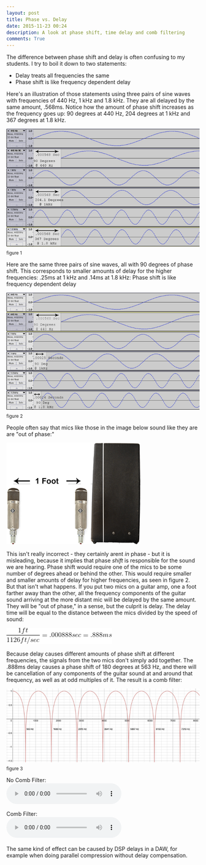 ```yaml
---
layout: post
title: Phase vs. Delay
date: 2015-11-23 00:24 
description: A look at phase shift, time delay and comb filtering  
comments: True
---
```


The difference between phase shift and delay is often confusing to my students. I try to boil it down to two statements:

* Delay treats all frequencies the same
* Phase shift is like frequency dependent delay
 
Here's an illustration of those statements using three pairs of sine waves with frequencies of 440 Hz, 1 kHz and 1.8 kHz. They are all delayed by the same amount, .568ms. Notice how the amount of phase shift increases as the frequency goes up: 90 degrees  at 440 Hz, 204 degrees at 1 kHz and 367 degrees at 1.8 kHz.
 
![EqualDelaySm.jpg](/img/phase/EqualDelaySm.jpg)<sub>figure 1</sub>


Here are the same three pairs of sine waves, all with 90 degrees of phase shift. This corresponds to smaller amounts of delay for the higher frequencies: .25ms at 1 kHz and .14ms at 1.8 kHz: Phase shift is like frequency dependent delay

![EqualPhaseSm.jpg](/img/phase/EqualPhaseSm.jpg)<sub>figure 2</sub>

People often say that mics like those in the image below sound like they are are "out of phase:"

![mic setup](/img/phase/amp.jpg)

This isn't really incorrect - they certainly arent *in* phase - but it is misleading, because it implies that phase *shift* is responsible for the sound we are hearing. Phase shift would require one of the mics to be some number of degrees ahead or behind the other. This would require smaller and smaller amounts of delay for higher frequencies, as seen in figure 2. But that isn't what happens. If you put two mics on a guitar amp, one a foot farther away than the other, all the frequency components of the guitar sound arriving at the more distant mic will be delayed by the same amount. They will be "out of phase," in a sense, but the culprit is delay. The delay time will be equal to the distance between the mics divided by the speed of sound:

![.888ms](/img/phase/equation.gif)

Because delay causes different amounts of phase shift at different frequencies, the signals from the two mics don't simply add together. The .888ms delay causes a phase shift of 180 degrees at 563 Hz, and there will be cancellation of any components of the guitar sound at and around that frequency, as well as at odd multiples of it. The result is a comb filter:

![combGraph.jpg](/img/phase/combGraph.jpg)<sub>figure 3</sub>


No Comb Filter:  
<audio controls><source src="/audio/drumsNoComb.mp3" type="audio/mp3">
Your browser does not support the audio tag.
</audio><br/>  

Comb Filter:  
<audio controls><source src="/audio/drumsComb.mp3" type="audio/mp3">
Your browser does not support the audio tag.
</audio>  
<br/>
The same kind of effect can be caused by DSP delays in a DAW, for example when doing parallel compression without delay compensation. 


